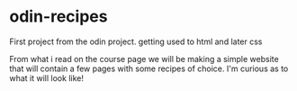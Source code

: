 # odin-recipes

First project from the odin project. getting used to html and later css

From what i read on the course page we will be making a simple website that will contain a few pages with some recipes of choice. I'm curious as to what it will look like!

